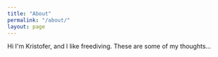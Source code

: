 ```yaml
---
title: "About"
permalink: "/about/"
layout: page
---
```


Hi I'm Kristofer, and I like freediving. These are some of my thoughts...